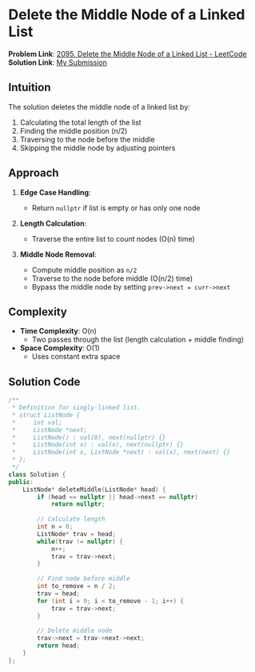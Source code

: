 # Delete the Middle Node of a Linked List

**Problem Link**: [2095. Delete the Middle Node of a Linked List - LeetCode](https://leetcode.com/problems/delete-the-middle-node-of-a-linked-list/)  
**Solution Link**: [My Submission](https://leetcode.com/problems/delete-the-middle-node-of-a-linked-list/submissions/1627218629)

## Intuition
The solution deletes the middle node of a linked list by:
1. Calculating the total length of the list
2. Finding the middle position (n/2)
3. Traversing to the node before the middle
4. Skipping the middle node by adjusting pointers

## Approach
1. **Edge Case Handling**:
   - Return `nullptr` if list is empty or has only one node

2. **Length Calculation**:
   - Traverse the entire list to count nodes (O(n) time)

3. **Middle Node Removal**:
   - Compute middle position as `n/2`
   - Traverse to the node before middle (O(n/2) time)
   - Bypass the middle node by setting `prev->next = curr->next`

## Complexity
- **Time Complexity**: O(n)  
  - Two passes through the list (length calculation + middle finding)
- **Space Complexity**: O(1)  
  - Uses constant extra space

## Solution Code
```cpp
/**
 * Definition for singly-linked list.
 * struct ListNode {
 *     int val;
 *     ListNode *next;
 *     ListNode() : val(0), next(nullptr) {}
 *     ListNode(int x) : val(x), next(nullptr) {}
 *     ListNode(int x, ListNode *next) : val(x), next(next) {}
 * };
 */
class Solution {
public:
    ListNode* deleteMiddle(ListNode* head) {
        if (head == nullptr || head->next == nullptr) 
            return nullptr;
        
        // Calculate length
        int n = 0;
        ListNode* trav = head;
        while(trav != nullptr) {
            n++;
            trav = trav->next;
        }
        
        // Find node before middle
        int to_remove = n / 2;
        trav = head;
        for (int i = 0; i < to_remove - 1; i++) {
            trav = trav->next;
        }
        
        // Delete middle node
        trav->next = trav->next->next;
        return head;
    }
};
